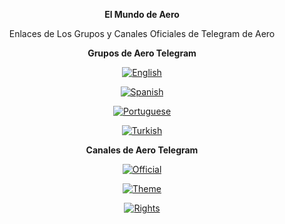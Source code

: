 <div align="center">

**El Mundo de Aero**

Enlaces de Los Grupos y Canales Oficiales de Telegram de Aero

**Grupos de Aero Telegram**

[![English](https://custom-icon-badges.demolab.com/badge/Aero%20Mods-Grupo%20de%20Ingles-blue?logo=telegram1&logoColor=white)](https://t.me/aerowhatsapp)

[![Spanish](https://custom-icon-badges.demolab.com/badge/Aero%20Mods-Grupo%20de%20Español-blue?logo=telegram1&logoColor=white)](https://t.me/aeromods_espanol)

[![Portuguese](https://custom-icon-badges.demolab.com/badge/Aero%20Mods-Grupo%20de%20Portugués-blue?logo=telegram1&logoColor=white)](https://t.me/aeromods_portuguese)

[![Turkish](https://custom-icon-badges.demolab.com/badge/Aero%20Mods-Grupo%20de%20Turco-blue?logo=telegram1&logoColor=white)](https://t.me/aeromods_turkce)

**Canales de Aero Telegram**

[![Official](https://custom-icon-badges.demolab.com/badge/Aero%20Mods-Canal%20Oficial-orange?logo=telegram1&logoColor=white)](https://t.me/aerolla)

[![Theme](https://custom-icon-badges.demolab.com/badge/%20Canal%20de%20Publicación%20de%20Temas-orange?logo=color-palette-1&logoColor=white)](https://t.me/all_aero_themes)

[![Rights](https://custom-icon-badges.demolab.com/badge/Copyrights%20-AeroInsta%E3%85%A4-green?logo=copyright1&logoColor=white)](https://github.com/ikx7a)

</div>
